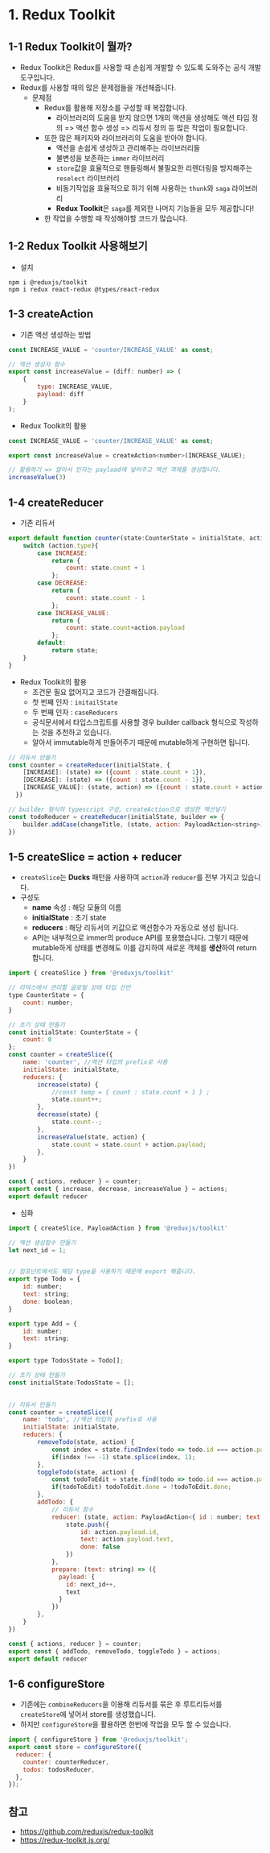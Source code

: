 # 1. Redux Toolkit



## 1-1 Redux Toolkit이 뭘까?

- Redux Toolkit은 Redux를 사용할 때 손쉽게 개발할 수 있도록 도와주는 공식 개발도구입니다.
- Redux를 사용할 때의 많은 문제점들을 개선해줍니다.
  - 문제점
    - Redux를 활용해 저장소를 구성할 때 복잡합니다.
      - 라이브러리의 도움을 받지 않으면 1개의 액션을 생성해도 액션 타입 정의 => 액션 함수 생성 => 리듀서 정의 등 많은 작업이 필요합니다.
    - 또한 많은 패키지와 라이브러리의 도움을 받아야 합니다.
      - 액션을 손쉽게 생성하고 관리해주는 라이브러리들
      - 불변성을 보존하는 `immer` 라이브러리
      - `store`값을 효율적으로 핸들링해서 불필요한 리렌더링을 방지해주는 `reselect` 라이브러리
      - 비동기작업을 효율적으로 하기 위해 사용하는 `thunk`와 `saga` 라이브러리
      - **Redux Toolkit**은 `saga`를 제외한 나머지 기능들을 모두 제공합니다!
    - 한 작업을 수행할 때 작성해야할 코드가 많습니다.



## 1-2 Redux Toolkit 사용해보기

- 설치

```shell
npm i @reduxjs/toolkit
npm i redux react-redux @types/react-redux
```



## 1-3 createAction

- 기존 액션 생성하는 방법

```js
const INCREASE_VALUE = 'counter/INCREASE_VALUE' as const;

// 액션 생성자 함수
export const increaseValue = (diff: number) => (
    {
        type: INCREASE_VALUE, 
        payload: diff
    }
);
```

- Redux Toolkit의 활용

```js
const INCREASE_VALUE = 'counter/INCREASE_VALUE' as const;

export const increaseValue = createAction<number>(INCREASE_VALUE);

// 활용하기 => 알아서 인자는 payload에 넣어주고 액션 객체를 생성합니다.
increaseValue(3)
```



## 1-4 createReducer

- 기존 리듀서

```js
export default function counter(state:CounterState = initialState, action: CounterAction): CounterState{
    switch (action.type){
        case INCREASE:
            return {
                count: state.count + 1
            };
        case DECREASE:
            return {
                count: state.count - 1
            };
        case INCREASE_VALUE:
            return {
                count: state.count+action.payload
            };
        default:
            return state;
    }
}
```

- Redux Toolkit의 활용
  - 조건문 필요 없어지고 코드가 간결해집니다.
  - 첫 번째 인자 : `initailState`
  - 두 번째 인자 : `caseReducers`
  -  공식문서에서 타입스크립트를 사용할 경우 builder callback 형식으로 작성하는 것을 추천하고 있습니다.
  -  알아서 immutable하게 만들어주기 때문에 mutable하게 구현하면 됩니다.

```js
// 리듀서 만들기 
const counter = createReducer(initialState, {
    [INCREASE]: (state) => ({count : state.count + 1}),
    [DECREASE]: (state) => ({count : state.count - 1}),
    [INCREASE_VALUE]: (state, action) => ({count : state.count + action.payload})
  })

// builder 형식의 typescript 구성, createAction으로 생성한 액션넣기
const todoReducer = createReducer(initialState, builder => {
    builder.addCase(changeTitle, (state, action: PayloadAction<string>) => state.title + action.payload)
})
```



## 1-5 createSlice = action + reducer

- `createSlice`는 **Ducks** 패턴을 사용하여 `action`과 `reducer`를 전부 가지고 있습니다.
- 구성도
  - **name** 속성 : 해당 모듈의 이름
  - **initialState** : 초기 state
  - **reducers** : 해당 리듀서의 키값으로 액션함수가 자동으로 생성 됩니다.
  - API는 내부적으로 immer의 produce API를 포용했습니다. 그렇기 때문에 mutable하게 상태를 변경해도 이를 감지하여 새로운 객체를 **생산**하여 return합니다.

```js
import { createSlice } from '@reduxjs/toolkit'

// 리덕스에서 관리할 글로벌 상태 타입 선언
type CounterState = {
    count: number;
}

// 초기 상태 만들기
const initialState: CounterState = {
    count: 0
};
const counter = createSlice({
    name: 'counter', //액션 타입의 prefix로 사용
    initialState: initialState,
    reducers: {
        increase(state) {
            //const temp = { count : state.count + 1 } ;
            state.count++;
        },
        decrease(state) {
            state.count--;
        },
        increaseValue(state, action) {
            state.count = state.count + action.payload;
        },
    }
})

const { actions, reducer } = counter;
export const { increase, decrease, increaseValue } = actions;
export default reducer
```

- 심화

```js
import { createSlice, PayloadAction } from '@reduxjs/toolkit'

// 액션 생성함수 만들기
let next_id = 1;


// 컴포넌트에서도 해당 type을 사용하기 때문에 export 해줍니다.
export type Todo = {
    id: number;
    text: string;
    done: boolean;
}

export type Add = {
    id: number;
    text: string;
}

export type TodosState = Todo[];

// 초기 상태 만들기
const initialState:TodosState = [];
    

// 리듀서 만들기
const counter = createSlice({
    name: 'todo', //액션 타입의 prefix로 사용
    initialState: initialState,
    reducers: {
        removeTodo(state, action) {
            const index = state.findIndex(todo => todo.id === action.payload);
            if(index !== -1) state.splice(index, 1);
        },
        toggleTodo(state, action) {
            const todoToEdit = state.find(todo => todo.id === action.payload);
            if(todoToEdit) todoToEdit.done = !todoToEdit.done;
        },
        addTodo: {
            // 리듀서 함수
            reducer: (state, action: PayloadAction<{ id : number; text: string }>) => {
                state.push({
                    id: action.payload.id,
                    text: action.payload.text,
                    done: false
                })
            },
            prepare: (text: string) => ({
              payload: {
                id: next_id++,
                text
              }
            })
        },
    }
})

const { actions, reducer } = counter;
export const { addTodo, removeTodo, toggleTodo } = actions;
export default reducer
```



## 1-6 configureStore

- 기존에는 `combineReducers`을 이용해 리듀서를 묶은 후 루트리듀서를 `createStore`에 넣어서 store를 생성했습니다.
- 하지만 `configureStore`을 활용하면 한번에 작업을 모두 할 수 있습니다.

```js
import { configureStore } from '@reduxjs/toolkit';
export const store = configureStore({
  reducer: {
    counter: counterReducer,
    todos: todosReducer,
  },
});
```



## 참고

- https://github.com/reduxjs/redux-toolkit
- https://redux-toolkit.js.org/